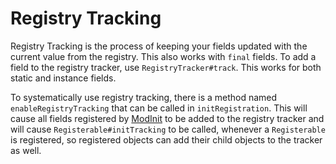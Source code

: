 # Registry Tracking

Registry Tracking is the process of keeping your fields updated with the current value from the registry.
This also works with `final` fields.
To add a field to the registry tracker, use `RegistryTracker#track`.
This works for both static and instance fields.

To systematically use registry tracking, there is a method named `enableRegistryTracking` that can be called in `initRegistration`.
This will cause all fields registered by [ModInit](../modinit/registration.md) to be added to the registry tracker and will cause `Registerable#initTracking` to be called, whenever a `Registerable` is registered, so registered objects can add their child objects to the tracker as well.
